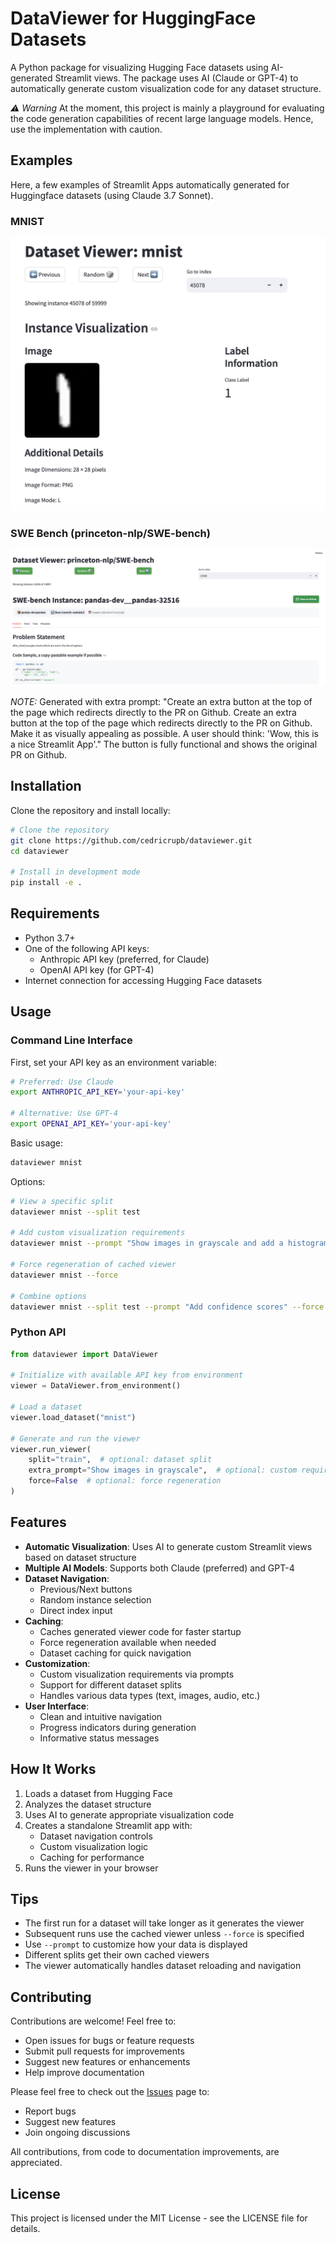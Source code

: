 # DataViewer for HuggingFace Datasets

A Python package for visualizing Hugging Face datasets using AI-generated Streamlit views. The package uses AI (Claude or GPT-4) to automatically generate custom visualization code for any dataset structure.

*:warning: Warning* At the moment, this project is mainly a playground for evaluating the code generation capabilities of recent large language models. Hence, use the implementation with caution.

## Examples
Here, a few examples of Streamlit Apps automatically generated for Huggingface datasets (using Claude 3.7 Sonnet).

### MNIST
![MNSIT Website](https://github.com/cedricrupb/dataviewer/blob/main/examples/mnist.png)

### SWE Bench (princeton-nlp/SWE-bench)

![SWE-Bench Nice](https://github.com/cedricrupb/dataviewer/blob/main/examples/swebench-nice.png)


*NOTE:* Generated with extra prompt: "Create an extra button at the top of the page which redirects directly to the PR on Github. Create an extra button at the top of the page which redirects directly to the PR on Github. Make it as visually appealing as possible. A user should think: 'Wow, this is a nice Streamlit App'." The button is fully functional and shows the original PR on Github.

## Installation

Clone the repository and install locally:

```bash
# Clone the repository
git clone https://github.com/cedricrupb/dataviewer.git
cd dataviewer

# Install in development mode
pip install -e .
```

## Requirements

- Python 3.7+
- One of the following API keys:
  - Anthropic API key (preferred, for Claude)
  - OpenAI API key (for GPT-4)
- Internet connection for accessing Hugging Face datasets

## Usage

### Command Line Interface

First, set your API key as an environment variable:

```bash
# Preferred: Use Claude
export ANTHROPIC_API_KEY='your-api-key'

# Alternative: Use GPT-4
export OPENAI_API_KEY='your-api-key'
```

Basic usage:
```bash
dataviewer mnist
```

Options:
```bash
# View a specific split
dataviewer mnist --split test

# Add custom visualization requirements
dataviewer mnist --prompt "Show images in grayscale and add a histogram of pixel values"

# Force regeneration of cached viewer
dataviewer mnist --force

# Combine options
dataviewer mnist --split test --prompt "Add confidence scores" --force
```

### Python API

```python
from dataviewer import DataViewer

# Initialize with available API key from environment
viewer = DataViewer.from_environment()

# Load a dataset
viewer.load_dataset("mnist")

# Generate and run the viewer
viewer.run_viewer(
    split="train",  # optional: dataset split
    extra_prompt="Show images in grayscale",  # optional: custom requirements
    force=False  # optional: force regeneration
)
```

## Features

- **Automatic Visualization**: Uses AI to generate custom Streamlit views based on dataset structure
- **Multiple AI Models**: Supports both Claude (preferred) and GPT-4
- **Dataset Navigation**: 
  - Previous/Next buttons
  - Random instance selection
  - Direct index input
- **Caching**:
  - Caches generated viewer code for faster startup
  - Force regeneration available when needed
  - Dataset caching for quick navigation
- **Customization**:
  - Custom visualization requirements via prompts
  - Support for different dataset splits
  - Handles various data types (text, images, audio, etc.)
- **User Interface**:
  - Clean and intuitive navigation
  - Progress indicators during generation
  - Informative status messages

## How It Works

1. Loads a dataset from Hugging Face
2. Analyzes the dataset structure
3. Uses AI to generate appropriate visualization code
4. Creates a standalone Streamlit app with:
   - Dataset navigation controls
   - Custom visualization logic
   - Caching for performance
5. Runs the viewer in your browser

## Tips

- The first run for a dataset will take longer as it generates the viewer
- Subsequent runs use the cached viewer unless `--force` is specified
- Use `--prompt` to customize how your data is displayed
- Different splits get their own cached viewers
- The viewer automatically handles dataset reloading and navigation

## Contributing

Contributions are welcome! Feel free to:

- Open issues for bugs or feature requests
- Submit pull requests for improvements
- Suggest new features or enhancements
- Help improve documentation

Please feel free to check out the [Issues](https://github.com/cedricrupb/dataviewer/issues) page to:
- Report bugs
- Suggest new features
- Join ongoing discussions

All contributions, from code to documentation improvements, are appreciated.

## License

This project is licensed under the MIT License - see the LICENSE file for details.